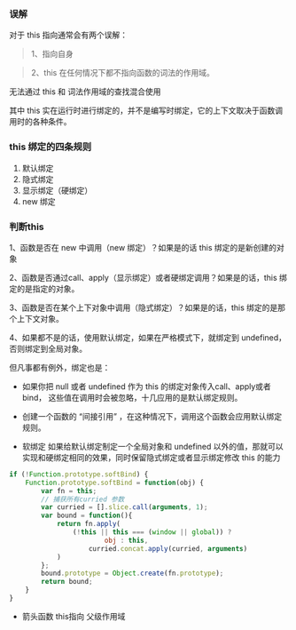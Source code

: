 ### 误解
对于 this 指向通常会有两个误解：
> 1、指向自身

> 2、this 在任何情况下都不指向函数的词法的作用域。

无法通过 this 和 词法作用域的查找混合使用

其中 this 实在运行时进行绑定的，并不是编写时绑定，它的上下文取决于函数调用时的各种条件。

### this 绑定的四条规则
1.  默认绑定
2.  隐式绑定
3.  显示绑定（硬绑定）
4.  new 绑定

### 判断this

1、函数是否在 new 中调用（new 绑定）？如果是的话 this 绑定的是新创建的对象

2、函数是否通过call、apply（显示绑定）或者硬绑定调用？如果是的话，this 绑定的是指定的对象。

3、函数是否在某个上下对象中调用（隐式绑定）？如果是的话，this 绑定的是那个上下文对象。

4、如果都不是的话，使用默认绑定，如果在严格模式下，就绑定到 undefined， 否则绑定到全局对象。

但凡事都有例外，绑定也是：

- 如果你把 null 或者 undefined 作为 this 的绑定对象传入call、apply或者 bind， 这些值在调用时会被忽略，十几应用的是默认绑定规则。

- 创建一个函数的 “间接引用” ，在这种情况下，调用这个函数会应用默认绑定规则。

- 软绑定 如果给默认绑定制定一个全局对象和 undefined 以外的值，那就可以实现和硬绑定相同的效果，同时保留隐式绑定或者显示绑定修改 this 的能力

```javaScript
if (!Function.prototype.softBind) {
    Function.prototype.softBind = function(obj) {
        var fn = this;
        // 捕获所有curried 参数
        var curried = [].slice.call(arguments, 1);
        var bound = function(){
            return fn.apply(
                (!this || this === (window || global)) ?
                        obj : this,
                    curried.concat.apply(curried, arguments)
            )
        };
        bound.prototype = Object.create(fn.prototype);
        return bound;
    }
}
```

- 箭头函数 this指向 父级作用域